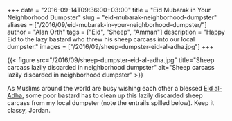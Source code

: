 +++
date = "2016-09-14T09:36:00+03:00"
title = "Eid Mubarak in Your Neighborhood Dumpster"
slug = "eid-mubarak-neighborhood-dumpster"
aliases = ["/2016/09/eid-mubarak-in-your-neighborhood-dumpster/"]
author = "Alan Orth"
tags = ["Eid", "Sheep", "Amman"]
description = "Happy Eid to the lazy bastard who threw his sheep carcass into our local dumpster."
images = ["/2016/09/sheep-dumpster-eid-al-adha.jpg"]
+++

{{< figure src="/2016/09/sheep-dumpster-eid-al-adha.jpg" title="Sheep carcass lazily discarded in neighborhood dumpster" alt="Sheep carcass lazily discarded in neighborhood dumpster" >}}

As Muslims around the world are busy wishing each other a blessed [Eid al-Adha](https://en.wikipedia.org/wiki/Eid_al-Adha), some poor bastard has to clean up this lazily discarded sheep carcass from my local dumpster (note the entrails spilled below). Keep it classy, Jordan.

<!--more-->
